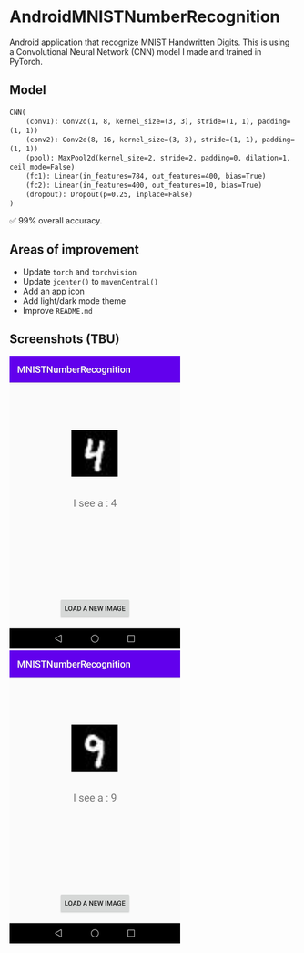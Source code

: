 # AndroidMNISTNumberRecognition
Android application that recognize MNIST Handwritten Digits. This is using a Convolutional Neural Network (CNN) model I made and trained in PyTorch.  

## Model
```
CNN(  
    (conv1): Conv2d(1, 8, kernel_size=(3, 3), stride=(1, 1), padding=(1, 1))  
    (conv2): Conv2d(8, 16, kernel_size=(3, 3), stride=(1, 1), padding=(1, 1))  
    (pool): MaxPool2d(kernel_size=2, stride=2, padding=0, dilation=1, ceil_mode=False)  
    (fc1): Linear(in_features=784, out_features=400, bias=True)  
    (fc2): Linear(in_features=400, out_features=10, bias=True)  
    (dropout): Dropout(p=0.25, inplace=False)  
)
```
:white_check_mark: 99% overall accuracy.

## Areas of improvement
- Update `torch` and `torchvision`
- Update `jcenter()` to `mavenCentral()`
- Add an app icon
- Add light/dark mode theme
- Improve `README.md`

## Screenshots (TBU)
<img src="/images/example_4.jpg" alt="example_4" width="300"/> <img src="/images/example_9.jpg" alt="example_9" width="300"/>

